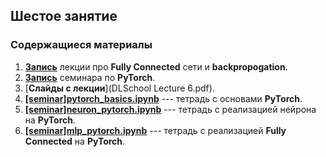 ## Шестое занятие

### Содержащиеся материалы
1. [**Запись**](https://www.youtube.com/watch?v=FSb5vuG6Bkw)  лекции про  **Fully Connected** сети и **backpropogation**.
2. [**Запись**](https://www.youtube.com/watch?v=UoBYayBPh84)  семинара по  **PyTorch**.
3. [**Слайды с лекции**](DLSchool Lecture 6.pdf).
4. [**[seminar]pytorch_basics.ipynb**](./[seminar]pytorch_basics.ipynb) --- тетрадь с основами **PyTorch**.
5. [**[seminar]neuron_pytorch.ipynb**](./[seminar]neuron_pytorch.ipynb) --- тетрадь с реализацией нейрона на **PyTorch**.
6. [**[seminar]mlp_pytorch.ipynb**](./[seminar]mlp_pytorch.ipynb) --- тетрадь с реализацией **Fully Connected** на **PyTorch**.
